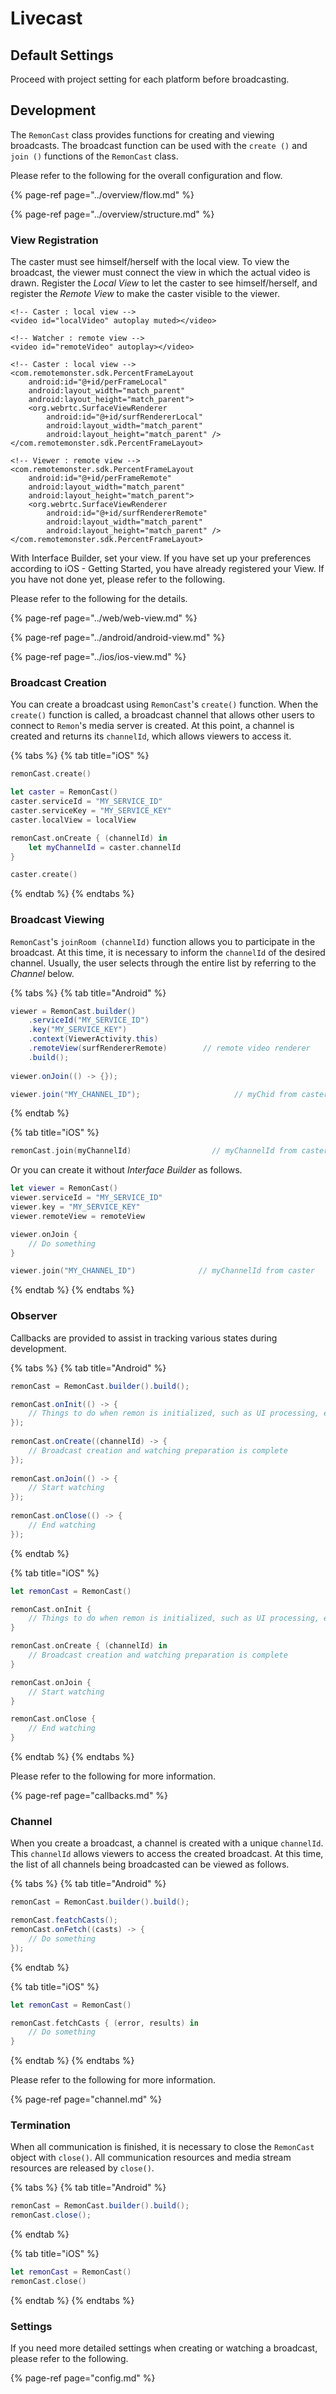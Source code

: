 # Livecast

## Default Settings

Proceed with project setting for each platform before broadcasting.

## Development

The `RemonCast` class provides functions for creating and viewing broadcasts. The broadcast function can be used with the `create ()` and `join ()` functions of the `RemonCast` class.

Please refer to the following for the overall configuration and flow.

{% page-ref page="../overview/flow.md" %}

{% page-ref page="../overview/structure.md" %}

### View Registration

The caster must see himself/herself with the local view. To view the broadcast, the viewer must connect the view in which the actual video is drawn. Register the _Local View_ to let the caster to see himself/herself, and register the _Remote View_ to make the caster visible to the viewer.

```markup
<!-- Caster : local view -->
<video id="localVideo" autoplay muted></video>
```

```markup
<!-- Watcher : remote view -->
<video id="remoteVideo" autoplay></video>
```

```markup
<!-- Caster : local view -->
<com.remotemonster.sdk.PercentFrameLayout
    android:id="@+id/perFrameLocal"
    android:layout_width="match_parent"
    android:layout_height="match_parent">
    <org.webrtc.SurfaceViewRenderer
        android:id="@+id/surfRendererLocal"
        android:layout_width="match_parent"
        android:layout_height="match_parent" />
</com.remotemonster.sdk.PercentFrameLayout>
```

```markup
<!-- Viewer : remote view -->
<com.remotemonster.sdk.PercentFrameLayout
    android:id="@+id/perFrameRemote"
    android:layout_width="match_parent"
    android:layout_height="match_parent">
    <org.webrtc.SurfaceViewRenderer
        android:id="@+id/surfRendererRemote"
        android:layout_width="match_parent"
        android:layout_height="match_parent" />
</com.remotemonster.sdk.PercentFrameLayout>
```

With Interface Builder, set your view. If you have set up your preferences according to iOS - Getting Started, you have already registered your View. If you have not done yet, please refer to the following.

Please refer to the following for the details.

{% page-ref page="../web/web-view.md" %}

{% page-ref page="../android/android-view.md" %}

{% page-ref page="../ios/ios-view.md" %}

### Broadcast Creation

You can create a broadcast using `RemonCast`\'s `create()` function. When the `create()` function is called, a broadcast channel that allows other users to connect to `Remon`\'s media server is created. At this point, a channel is created and returns its `channelId`, which allows viewers to access it.

{% tabs %}
{% tab title="iOS" %}
```swift
remonCast.create()
```

```swift
let caster = RemonCast()
caster.serviceId = "MY_SERVICE_ID"
caster.serviceKey = "MY_SERVICE_KEY"
caster.localView = localView

remonCast.onCreate { (channelId) in
    let myChannelId = caster.channelId
}

caster.create()
```
{% endtab %}
{% endtabs %}

### Broadcast Viewing

`RemonCast`\'s `joinRoom (channelId)` function allows you to participate in the broadcast. At this time, it is necessary to inform the `channelId` of the desired channel. Usually, the user selects through the entire list by referring to the _Channel_ below.

{% tabs %}
{% tab title="Android" %}
```java
viewer = RemonCast.builder()
    .serviceId("MY_SERVICE_ID")
    .key("MY_SERVICE_KEY")
    .context(ViewerActivity.this)
    .remoteView(surfRendererRemote)        // remote video renderer
    .build();
​
viewer.onJoin(() -> {});

viewer.join("MY_CHANNEL_ID");                     // myChid from caster
```
{% endtab %}

{% tab title="iOS" %}
```swift
remonCast.join(myChannelId)                  // myChannelId from caster
```

Or you can create it without _Interface Builder_ as follows.

```swift
let viewer = RemonCast()
viewer.serviceId = "MY_SERVICE_ID"
viewer.key = "MY_SERVICE_KEY"
viewer.remoteView = remoteView

viewer.onJoin {
    // Do something
}

viewer.join("MY_CHANNEL_ID")              // myChannelId from caster
```
{% endtab %}
{% endtabs %}

### Observer

Callbacks are provided to assist in tracking various states during development.

{% tabs %}
{% tab title="Android" %}
```java
remonCast = RemonCast.builder().build();

remonCast.onInit(() -> {
    // Things to do when remon is initialized, such as UI processing, etc.
});
​
remonCast.onCreate((channelId) -> {
    // Broadcast creation and watching preparation is complete
});
​
remonCast.onJoin(() -> {
    // Start watching
});
​
remonCast.onClose(() -> {
    // End watching
});
```
{% endtab %}

{% tab title="iOS" %}
```swift
let remonCast = RemonCast()

remonCast.onInit {
    // Things to do when remon is initialized, such as UI processing, etc.
}

remonCast.onCreate { (channelId) in
    // Broadcast creation and watching preparation is complete
}

remonCast.onJoin {
    // Start watching
}

remonCast.onClose {
    // End watching
}
```
{% endtab %}
{% endtabs %}

Please refer to the following for more information.

{% page-ref page="callbacks.md" %}

### Channel

When you create a broadcast, a channel is created with a unique `channelId`. This `channelId` allows viewers to access the created broadcast. At this time, the list of all channels being broadcasted can be viewed as follows.

{% tabs %}
{% tab title="Android" %}
```java
remonCast = RemonCast.builder().build();

remonCast.featchCasts();
remonCast.onFetch((casts) -> {
    // Do something
});
```
{% endtab %}

{% tab title="iOS" %}
```swift
let remonCast = RemonCast()

remonCast.fetchCasts { (error, results) in
    // Do something
}
```
{% endtab %}
{% endtabs %}

Please refer to the following for more information.

{% page-ref page="channel.md" %}

### Termination

When all communication is finished, it is necessary to close the `RemonCast` object with `close()`. All communication resources and media stream resources are released by `close()`.

{% tabs %}
{% tab title="Android" %}
```java
remonCast = RemonCast.builder().build();
remonCast.close();
```
{% endtab %}

{% tab title="iOS" %}
```swift
let remonCast = RemonCast()
remonCast.close()
```
{% endtab %}
{% endtabs %}

### Settings

If you need more detailed settings when creating or watching a broadcast, please refer to the following.

{% page-ref page="config.md" %}

